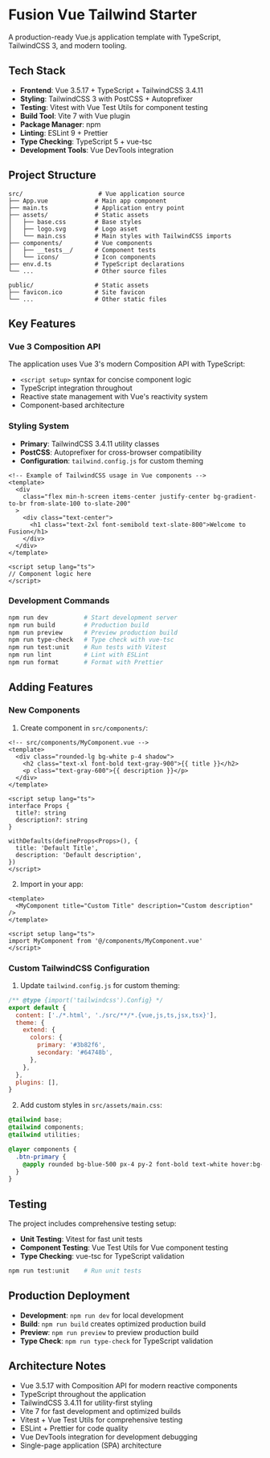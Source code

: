 # Fusion Vue Tailwind Starter

A production-ready Vue.js application template with TypeScript, TailwindCSS 3, and modern tooling.

## Tech Stack

- **Frontend**: Vue 3.5.17 + TypeScript + TailwindCSS 3.4.11
- **Styling**: TailwindCSS 3 with PostCSS + Autoprefixer
- **Testing**: Vitest with Vue Test Utils for component testing
- **Build Tool**: Vite 7 with Vue plugin
- **Package Manager**: npm
- **Linting**: ESLint 9 + Prettier
- **Type Checking**: TypeScript 5 + vue-tsc
- **Development Tools**: Vue DevTools integration

## Project Structure

```
src/                     # Vue application source
├── App.vue             # Main app component
├── main.ts             # Application entry point
├── assets/             # Static assets
│   ├── base.css        # Base styles
│   ├── logo.svg        # Logo asset
│   └── main.css        # Main styles with TailwindCSS imports
├── components/         # Vue components
│   ├── __tests__/      # Component tests
│   └── icons/          # Icon components
├── env.d.ts            # TypeScript declarations
└── ...                 # Other source files

public/                 # Static assets
├── favicon.ico         # Site favicon
└── ...                 # Other static files
```

## Key Features

### Vue 3 Composition API

The application uses Vue 3's modern Composition API with TypeScript:

- `<script setup>` syntax for concise component logic
- TypeScript integration throughout
- Reactive state management with Vue's reactivity system
- Component-based architecture

### Styling System

- **Primary**: TailwindCSS 3.4.11 utility classes
- **PostCSS**: Autoprefixer for cross-browser compatibility
- **Configuration**: `tailwind.config.js` for custom theming

```vue
<!-- Example of TailwindCSS usage in Vue components -->
<template>
  <div
    class="flex min-h-screen items-center justify-center bg-gradient-to-br from-slate-100 to-slate-200"
  >
    <div class="text-center">
      <h1 class="text-2xl font-semibold text-slate-800">Welcome to Fusion</h1>
    </div>
  </div>
</template>

<script setup lang="ts">
// Component logic here
</script>
```

### Development Commands

```bash
npm run dev          # Start development server
npm run build        # Production build
npm run preview      # Preview production build
npm run type-check   # Type check with vue-tsc
npm run test:unit    # Run tests with Vitest
npm run lint         # Lint with ESLint
npm run format       # Format with Prettier
```

## Adding Features

### New Components

1. Create component in `src/components/`:

```vue
<!-- src/components/MyComponent.vue -->
<template>
  <div class="rounded-lg bg-white p-4 shadow">
    <h2 class="text-xl font-bold text-gray-900">{{ title }}</h2>
    <p class="text-gray-600">{{ description }}</p>
  </div>
</template>

<script setup lang="ts">
interface Props {
  title?: string
  description?: string
}

withDefaults(defineProps<Props>(), {
  title: 'Default Title',
  description: 'Default description',
})
</script>
```

2. Import in your app:

```vue
<template>
  <MyComponent title="Custom Title" description="Custom description" />
</template>

<script setup lang="ts">
import MyComponent from '@/components/MyComponent.vue'
</script>
```

### Custom TailwindCSS Configuration

1. Update `tailwind.config.js` for custom theming:

```javascript
/** @type {import('tailwindcss').Config} */
export default {
  content: ['./*.html', './src/**/*.{vue,js,ts,jsx,tsx}'],
  theme: {
    extend: {
      colors: {
        primary: '#3b82f6',
        secondary: '#64748b',
      },
    },
  },
  plugins: [],
}
```

2. Add custom styles in `src/assets/main.css`:

```css
@tailwind base;
@tailwind components;
@tailwind utilities;

@layer components {
  .btn-primary {
    @apply rounded bg-blue-500 px-4 py-2 font-bold text-white hover:bg-blue-700;
  }
}
```

## Testing

The project includes comprehensive testing setup:

- **Unit Testing**: Vitest for fast unit tests
- **Component Testing**: Vue Test Utils for Vue component testing
- **Type Checking**: vue-tsc for TypeScript validation

```bash
npm run test:unit    # Run unit tests
```

## Production Deployment

- **Development**: `npm run dev` for local development
- **Build**: `npm run build` creates optimized production build
- **Preview**: `npm run preview` to preview production build
- **Type Check**: `npm run type-check` for TypeScript validation

## Architecture Notes

- Vue 3.5.17 with Composition API for modern reactive components
- TypeScript throughout the application
- TailwindCSS 3.4.11 for utility-first styling
- Vite 7 for fast development and optimized builds
- Vitest + Vue Test Utils for comprehensive testing
- ESLint + Prettier for code quality
- Vue DevTools integration for development debugging
- Single-page application (SPA) architecture
